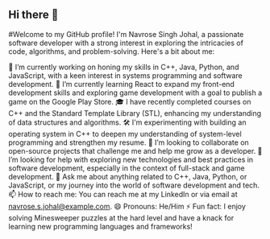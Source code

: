 ## Hi there 👋
#Welcome to my GitHub profile! I'm Navrose Singh Johal, a passionate software developer with a strong interest in exploring the intricacies of code, algorithms, and problem-solving. Here's a bit about me:

🔭 I’m currently working on honing my skills in C++, Java, Python, and JavaScript, with a keen interest in systems programming and software development.
🌱 I’m currently learning React to expand my front-end development skills and exploring game development with a goal to publish a game on the Google Play Store.
🎓 I have recently completed courses on C++ and the Standard Template Library (STL), enhancing my understanding of data structures and algorithms.
🛠️ I'm experimenting with building an operating system in C++ to deepen my understanding of system-level programming and strengthen my resume.
👯 I’m looking to collaborate on open-source projects that challenge me and help me grow as a developer.
🤔 I’m looking for help with exploring new technologies and best practices in software development, especially in the context of full-stack and game development.
💬 Ask me about anything related to C++, Java, Python, or JavaScript, or my journey into the world of software development and tech.
📫 How to reach me: You can reach me at my LinkedIn or via email at navrose.s.johal@example.com.
😄 Pronouns: He/Him
⚡ Fun fact: I enjoy solving Minesweeper puzzles at the hard level and have a knack for learning new programming languages and frameworks!
